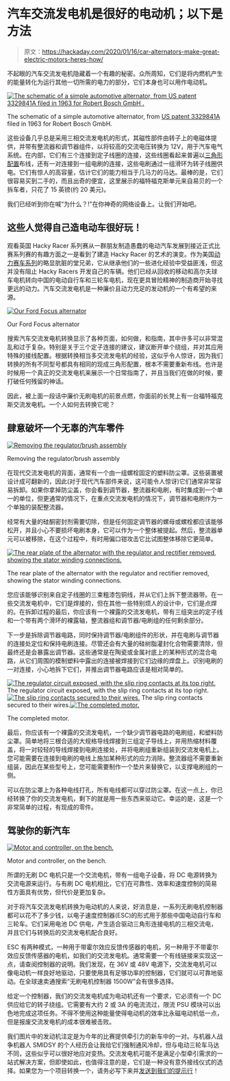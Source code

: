 # 汽车交流发电机是很好的电动机；以下是方法

> 原文：<https://hackaday.com/2020/01/16/car-alternators-make-great-electric-motors-heres-how/>

不起眼的汽车交流发电机隐藏着一个有趣的秘密。众所周知，它们是将内燃机产生的能量转化为运行其他一切所需的电力的部分，它们本身也可以用作电动机。

[![The schematic of a simple automotive alternator, from US patent 3329841A filed in 1963 for Robert Bosch GmbH .](img/b34fb75b7cc24f35d2069aabc6772bf4.png)](https://hackaday.com/wp-content/uploads/2019/12/alternator-schematic-redux.jpg)

The schematic of a simple automotive alternator, from [US patent 3329841A](https://patents.google.com/patent/US3329841) filed in 1963 for Robert Bosch GmbH.

这些设备几乎总是采用三相交流发电机的形式，其磁性部件由转子上的电磁体提供，并带有整流器和调节器组件，以将较高的交流电压转换为 12V，用于汽车电气系统。在内部，它们有三个连接到定子线圈的连接，这些线圈看起来普遍以[三角形配置](https://www.electricaltechnology.org/2014/09/comparison-between-star-and-delta-connections.html)布线，还有一对连接到一组电刷的连接，这些电刷通过一组滑环为转子线圈供电。它们有惊人的高容量，估计它们的能力相当于几马力的马达。最棒的是，它们很容易买到二手的，而且出奇的便宜，这里展示的福特福克斯单元来自易贝的一个拆车者，只花了 15 英镑(约 20 美元)。

我们已经听到你在喊“为什么？!"在你神奇的网络设备上。让我们开始吧。

## 这些人觉得自己造电动车很好玩！

观看英国 Hacky Racer 系列赛从一群朋友制造愚蠢的电动汽车发展到接近正式比赛系列赛的有趣方面之一是看到了建造 Hacky Racer 的艺术的演变。作为美国[动力赛车系列](http://www.powerracingseries.org/)的略显肮脏的堂兄弟，它从继承他们的一些进化经验中受益匪浅，但这并没有阻止 Hacky Racers 开发自己的车辆。他们已经从回收的移动和高尔夫球车电机转向中国的电动自行车和三轮车电机，现在更具冒险精神的制造商开始寻找更远的动力。汽车交流发电机是一种廉价且动力充足的发动机的一个有希望的来源。

[![Our Ford Focus alternator](img/50aa9770bbd798dad81211f9c72d92fd.png)](https://hackaday.com/wp-content/uploads/2019/12/alternator-unmodified.jpg)

Our Ford Focus alternator

搜索汽车交流发电机转换显示了各种页面，如何做，和指南，其中许多可以非常混乱和过于复杂。特别是关于三个定子连接的建议，建议断开单个绕组，并对其应用特殊的接线配置。根据转换相当多交流发电机的经验，这似乎令人惊讶，因为我们转换的所有不同型号都具有相同的现成三角形配置，根本不需要重新布线。也许是时候用一个真正的交流发电机来展示一个日常指南了，并且当我们在做的时候，要打破任何残留的神话。

因此，被上面一段话中廉价无刷电机的前景点燃，你面前的长凳上有一台福特福克斯交流发电机。一个人如何去转换它呢？

## 肆意破坏一个无辜的汽车零件

[![Removing the regulator/brush assembly](img/993cccd1827de71f3bab816cd85a8bbe.png)](https://hackaday.com/wp-content/uploads/2019/12/alternator-brush-pack.jpg)

Removing the regulator/brush assembly

在现代交流发电机的背面，通常有一个由一组螺栓固定的塑料防尘罩。这些装置被设计成可翻新的，因此(对于现代汽车部件来说，这可能令人惊讶)它们通常非常容易拆卸。如果你拿掉防尘盖，你会看到调节器，整流器和电刷，有时集成到一个单一的单位，但更通常的情况下，在重点交流发电机的情况下，调节器和电刷作为一个单独的装配整流器。

经常有大量的硅酮密封剂需要切除，但是任何固定调节器的螺母或螺栓都应该能够松开，并且小心不要损坏电刷本身，它可以作为一个整体被提起。然后，整流器单元可以被移除，在这个过程中，有时用偏口钳攻击它比试图整体移除它更简单。

[![The rear plate of the alternator with the regulator and rectifier removed, showing the stator winding connections.](img/8fc907fcfce6f95e2d8e0f1e53e4db12.png)](https://hackaday.com/wp-content/uploads/2019/12/alternator-rear-connections.jpg)

The rear plate of the alternator with the regulator and rectifier removed, showing the stator winding connections.

您应该能够识别来自定子线圈的三束粗漆包铜线，并从它们上拆下整流器带。在一些交流发电机中，它们是焊接的，但在其他一些特别烦人的设计中，它们是点焊的。在拆卸过程的最后，你应该有一个裸露的交流发电机，带有三组突出的定子线和一个带有两个滑环的裸露轴，整流器组和调节器/电刷组的任何剩余部分。

下一步是拆除调节器电路，同时保持调节器/电刷组件的形状，并在电刷与调节器的连接处定位和保持电刷连接。尽管还会有大量的硅树脂灌封化合物需要清除，但最终还是会暴露出调节器。这些通常是在陶瓷或金属衬底上的某种形式的混合电路，从它们周围的模制塑料中露出的连接被焊接到它们边缘的焊盘上。识别电刷的一对连接，小心地拆下它们，并推出调节器电路应该是相对简单的。

 [![The regulator circuit exposed, with the slip ring contacts at its top right.](img/00d27ab04e5bd62e1fed559a774cabe8.png "alternator-regulator")](https://i0.wp.com/hackaday.com/wp-content/uploads/2019/12/alternator-regulator-1.jpg?ssl=1) The regulator circuit exposed, with the slip ring contacts at its top right. [![The slip ring contacts secured to their wires.](img/778c7de336db4d76b11089b51cc03b5c.png "alternator-field-wires")](https://i0.wp.com/hackaday.com/wp-content/uploads/2019/12/alternator-field-wires.jpg?ssl=1) The slip ring contacts secured to their wires.[![The completed motor.](img/cceea5b6223365172ea0df3a52d63f8e.png)](https://hackaday.com/wp-content/uploads/2019/12/alternator-motor-completed.jpg)

The completed motor.

最后，你应该有一个裸露的交流发电机，一个缺少调节器电路的电刷组，和塑料防尘罩。简单地将三根合适的大规格导线焊接到三组定子导线上，并用热缩材料覆盖，将一对较轻的导线焊接到电刷连接处，并将电刷组重新组装到交流发电机上。您可能需要在连接到电刷的电线上施加某种形式的应力消除。整流器组不需要重新组装，因此在某些型号上，您可能需要制作一个垫片来替换它，以支撑电刷组的一侧。

可以在防尘罩上为各种电线打孔，所有电线都可以穿过防尘罩。在这一点上，你已经转换了你的交流发电机，剩下的就是用一些东西来驱动它。幸运的是，这是一个非常简单的过程，有现成的零件。

## 驾驶你的新汽车

[![Motor and controller, on the bench.](img/3ddbce0888a78688e4e90c71cbf3d5e5.png)](https://hackaday.com/wp-content/uploads/2019/12/alternator-motor-test.jpg)

Motor and controller, on the bench.

所谓的无刷 DC 电机只是一个交流电机，带有一组电子设备，将 DC 电源转换为交流电源来运行。与有刷 DC 电机相比，它们在可靠性、效率和速度控制的简易性方面具有优势，但代价是更加复杂。

对于将汽车交流发电机转换为电动机的人来说，好消息是，一系列无刷电机控制器都可以花不了多少钱，以电子速度控制器(ESC)的形式用于那些中国电动自行车和三轮车。它们采用电池 DC 供电，产生适合驱动三角形连接电机的三相交流电，并且它们与转换后的交流发电机配合良好。

ESC 有两种模式，一种用于带霍尔效应反馈传感器的电机，另一种用于不带霍尔效应反馈传感器的电机，如我们的交流发电机。通常需要一个有线链接来实现这一点，请查阅控制器的说明。我们发现，在 36V 或 48V 电源下，交流发电机可以像电动机一样良好地驱动，只要使用具有足够功率的控制器，它们就可以可靠地驱动。在全球速卖通搜索“无刷电机控制器 1500W”会有很多选择。

给定一个控制器，我们的交流发电机成为电动机还有一个要求，它必须有一个 DC 供应给它的转子绕组。它需要有大约 2 或 3A 的电流流过，限流 PSU 模块可以出色地完成这项任务。不得不使用这种能量使得电动机的效率比永磁电动机低一点，但是报废交流发电机的成本很难被击败。

我们图片中的发动机注定是为今年的比赛提供牵引力的新车中的一对。与机器人战争机器人 SMIDSY 的个人经历会让我给它们强制通风冷却，但与电动三轮车马达不同，这些似乎可以很好地应对变热。交流发电机可能不是满足小型牵引需求的一站式解决方案，但即使如此，也值得注意的是，它们是一种没有意外接线仪式的选择。如果您为一个项目转换一个，请务必写下来并[发送到我们的提示行](https://hackaday.com/submit-a-tip/)！